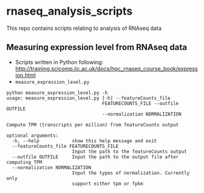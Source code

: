 # rnaseq_analysis_scripts
This repo contains scripts relating to analysis of RNAseq data

## Measuring expression level from RNAseq data
- Scripts written in Python following: http://training.scicomp.jic.ac.uk/docs/hpc_rnaseq_course_book/expression.html
- `measure_expression_level.py`
```
python measure_expression_level.py -h
usage: measure_expression_level.py [-h] --featureCounts_file
                                   FEATURECOUNTS_FILE --outfile OUTFILE
                                   --normalization NORMALIZATION

Compute TPM (transcripts per million) from featureCounts output

optional arguments:
  -h, --help            show this help message and exit
  --featureCounts_file FEATURECOUNTS_FILE
                        Input the path to the featureCounts output
  --outfile OUTFILE     Input the path to the output file after computing TPM
  --normalization NORMALIZATION
                        Input the types of normalization. Currently only
                        support either tpm or fpkm
```
